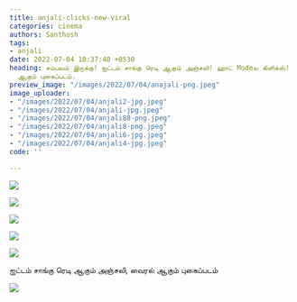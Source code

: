 ```yaml
---
title: anjali-clicks-new-viral
categories: cinema
authors: Santhosh
tags:
- anjali
date: 2022-07-04 10:37:40 +0530
heading: சம்பவம் இருக்கு! ஐட்டம் சாங்கு ரெடி ஆகும் அஞ்சலி! ஹாட் Modeல கிளிக்ஸ்! வைரல்
  ஆகும் புகைப்படம்.
preview_image: "/images/2022/07/04/anajali-png.jpeg"
image_uploader:
- "/images/2022/07/04/anjali2-jpg.jpeg"
- "/images/2022/07/04/anjali-jpg.jpeg"
- "/images/2022/07/04/anjali88-png.jpeg"
- "/images/2022/07/04/anjali8-png.jpeg"
- "/images/2022/07/04/anjali6-jpg.jpeg"
- "/images/2022/07/04/anjali4-jpg.jpeg"
code: ''

---
```

![](/images/2022/07/04/anjali-jpg.jpeg)

![](/images/2022/07/04/anjali88-png.jpeg)

![](/images/2022/07/04/anjali2-jpg.jpeg)

![](/images/2022/07/04/anjali4-jpg.jpeg)

![](/images/2022/07/04/anjali6-jpg.jpeg)

ஐட்டம் சாங்கு ரெடி ஆகும் அஞ்சலி, வைரல் ஆகும் புகைப்படம்

![](/images/2022/07/04/anjali8-png.jpeg)
